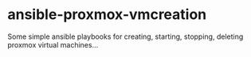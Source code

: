 # ansible-proxmox-vmcreation
Some simple ansible playbooks for creating, starting, stopping, deleting proxmox virtual machines...

